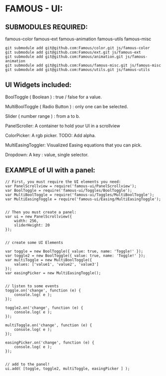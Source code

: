 FAMOUS - UI:
================================================================

SUBMODULES REQUIRED:
----------------------------------------------------------------


famous-color
famous-ext
famous-animation
famous-utils
famous-misc

```
git submodule add git@github.com:Famous/color.git js/famous-color
git submodule add git@github.com:Famous/ext.git js/famous-ext
git submodule add git@github.com:Famous/animation.git js/famous-animation
git submodule add git@github.com:Famous/famous-misc.git js/famous-misc
git submodule add git@github.com:Famous/utils.git js/famous-utils
```

UI Widgets included:
----------------------------------------------------------------

BoolToggle ( Boolean ) : true / false for a value.

MultiBoolToggle ( Radio Button ) : only one can be selected.

Slider ( number range ) : from a to b.

PanelScroller: A container to hold your UI in a scrollview

ColorPicker: A rgb picker.
    TODO: Add alpha.

MultiEasingToggler:
    Visualized Easing equations that you can pick.

Dropdown: 
    A key : value, single selector.


EXAMPLE of UI with a panel:
----------------------------------------------------------------
```
// First, you must require the UI elements you need:
var PanelScrollview = require('famous-ui/PanelScrollview');
var BoolToggle = require('famous-ui/Toggles/BoolToggle');
var MultiBoolToggle = require('famous-ui/Toggles/MultiBoolToggle');
var MultiEasingToggle = require('famous-ui/Easing/MultiEasingToggle');


// Then you must create a panel:
var ui = new PanelScrollview({
    width: 256,
    sliderHeight: 20
});


// create some UI Elements

var toggle = new BoolToggle({ value: true, name: 'Toggle!' });
var toggle2 = new BoolToggle({ value: true, name: 'Toggle!' });
var multiToggle = new MultiBoolToggle({
    values: ['value1', 'value2', 'value3']
});
var easingPicker = new MultiEasingToggle();


// listen to some events
toggle.on('change', function (e) {
    console.log( e );  
});

toggle2.on('change', function (e) {
    console.log( e );  
});

multiToggle.on('change', function (e) {
    console.log( e );  
});

easingPicker.on('change', function (e) {
    console.log( e );  
});


// add to the panel!
ui.add( [toggle, toggle2, multiToggle, easingPicker ] ); 
```

